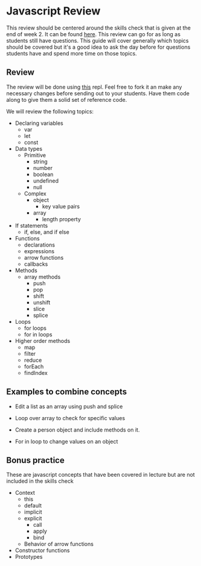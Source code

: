 # Javascript Review

This review should be centered around the skills check that is given at the end of week 2. It can be found [here](https://github.com/DevMountain/web-week2-skillscheck). This review can go for as long as students still have questions. This guide will cover generally which topics should be covered but it's a good idea to ask the day before for questions students have and spend more time on those topics.

## Review

The review will be done using [this](https://repl.it/@awestenskow/javascript-review) repl. Feel free to fork it an make any necessary changes before sending out to your students. Have them code along to give them a solid set of reference code.

We will review the following topics:

- Declaring variables
  - var
  - let
  - const
- Data types
  - Primitive
    - string
    - number
    - boolean
    - undefined
    - null
  - Complex
    - object
      - key value pairs
    - array
      - length property
- If statements
  - if, else, and if else
- Functions
  - declarations
  - expressions
  - arrow functions
  - callbacks
- Methods
  - array methods
    - push
    - pop
    - shift
    - unshift
    - slice
    - splice
- Loops
  - for loops
  - for in loops
- Higher order methods
  - map
  - filter
  - reduce
  - forEach
  - findIndex

## Examples to combine concepts

- Edit a list as an array using push and splice

- Loop over array to check for specific values

- Create a person object and include methods on it.

- For in loop to change values on an object

## Bonus practice

These are javascript concepts that have been covered in lecture but are not included in the skills check

- Context
  - this
  - default
  - implicit
  - explicit
    - call
    - apply
    - bind
  - Behavior of arrow functions
- Constructor functions
- Prototypes
